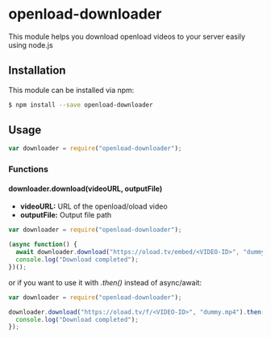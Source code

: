# openload-downloader

This module helps you download openload videos to your server easily using node.js

## Installation

This module can be installed via npm:

```sh
$ npm install --save openload-downloader
```

## Usage

```js
var downloader = require("openload-downloader");
```

### Functions

#### downloader.download(videoURL, outputFile)

- **videoURL:** URL of the openload/oload video
- **outputFile:** Output file path

```js
var downloader = require("openload-downloader");

(async function() {
  await downloader.download("https://oload.tv/embed/<VIDEO-ID>", "dummy.mp4");
  console.log("Download completed");
})();
```

or if you want to use it with _.then()_ instead of async/await:

```js
var downloader = require("openload-downloader");

downloader.download("https://oload.tv/f/<VIDEO-ID>", "dummy.mp4").then(() => {
  console.log("Download completed");
});
```
